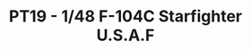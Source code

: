 ---
layout: product
title: " PT19 - 1/48 F-104C Starfighter U.S.A.F"
price: "3300" 
desc: "Maketa"
img_path: "/assets/img/HASE 07219.webp"
brand: "Hasegawa"
available: false
special_offer: false
new: false
soon: false
cat: "010000"
subcat: "015700"
subsubcat: "0N/A"
sifra: "HASE 07219"
popular: false
---